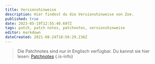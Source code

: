 ```yaml
---
title: Versionshinweise
description: Hier findest du die Versionshinweise von Zoe.
published: true
date: 2023-05-19T12:55:40.697Z
tags: patch, patch notes, patchnotes, versionshinweise
editor: markdown
dateCreated: 2021-08-24T18:56:29.238Z
---
```


>Die Patchnotes sind nur in Englisch verfügbar. Du kannst sie hier lesen: [Patchnotes](/en/patchnotes/)
>{.is-info}
